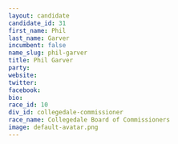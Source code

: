 ```yaml
---
layout: candidate
candidate_id: 31
first_name: Phil
last_name: Garver
incumbent: false
name_slug: phil-garver
title: Phil Garver
party: 
website: 
twitter: 
facebook: 
bio: 
race_id: 10
div_id: collegedale-commissioner
race_name: Collegedale Board of Commissioners
image: default-avatar.png
---
```


